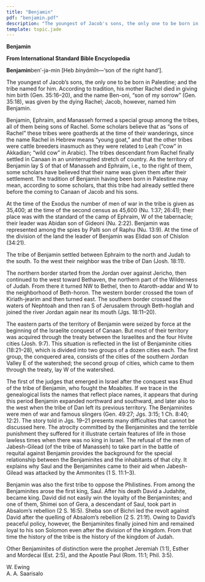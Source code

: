```yaml
---
title: "Benjamin"
pdf: "benjamin.pdf"
description: "The youngest of Jacob's sons, the only one to be born in Palestine; and the tribe named for him. The tribe of the Apostle Paul."
template: topic.jade
---
```



**Benjamin**

**From International Standard Bible Encyclopedia**

**Benjamin**benʹ-jə-min [Heb *binyāmîn*—‘son of the right hand’].

The youngest of Jacob’s sons, the only one to be born in Palestine; and
the tribe named for him. According to tradition, his mother Rachel died
in giving him birth (Gen. 35:16–20), and the name Ben-oni, “son of my
sorrow” (Gen. 35:18), was given by the dying Rachel; Jacob, however,
named him Benjamin.

Benjamin, Ephraim, and Manasseh formed a special group among the tribes,
all of them being sons of Rachel. Some scholars believe that as “sons of
Rachel” these tribes were goatherds at the time of their wanderings,
since the name Rachel in Hebrew means “young goat,” and that the other
tribes were cattle breeders inasmuch as they were related to Leah (“cow”
in Akkadian; “wild cow” in Arabic). The tribes descendant from Rachel
finally settled in Canaan in an uninterrupted stretch of country. As the
territory of Benjamin lay S of that of Manasseh and Ephraim, i.e., to
the right of them, some scholars have believed that their name was given
them after their settlement. The tradition of Benjamin having been born
in Palestine may mean, according to some scholars, that this tribe had
already settled there before the coming to Canaan of Jacob and his sons.

At the time of the Exodus the number of men of war in the tribe is given
as 35,400; at the time of the second census as 45,600 (Nu. 1:37; 26:41);
their place was with the standard of the camp of Ephraim, W of the
tabernacle; their leader was Abidan son of Gideoni (Nu. 2:22). Benjamin
was represented among the spies by Palti son of Raphu (Nu. 13:9). At the
time of the division of the land the leader of Benjamin was Elidad son
of Chislon (34:21).

The tribe of Benjamin settled between Ephraim to the north and Judah to
the south. To the west their neighbor was the tribe of Dan (Josh.
18:11).

The northern border started from the Jordan over against Jericho, then
continued to the west toward Bethaven, the northern part of the
Wilderness of Judah. From there it turned NW to Bethel, then to
Ataroth-addar and W to the neighborhood of Beth-horon. The western
border crossed the town of Kiriath-jearim and then turned east. The
southern border crossed the waters of Nephtoah and then ran S of
Jerusalem through Beth-hoglah and joined the river Jordan again near its
mouth (Jgs. 18:11–20).

The eastern parts of the territory of Benjamin were seized by force at
the beginning of the Israelite conquest of Canaan. But most of their
territory was acquired through the treaty between the Israelites and the
four Hivite cities (Josh. 9:7). This situation is reflected in the list
of Benjaminite cities (18:21–28), which is divided into two groups of a
dozen cities each. The first group, the conquered area, consists of the
cities of the southern Jordan Valley E of the watershed; the second
group of cities, which came to them through the treaty, lay W of the
watershed.

The first of the judges that emerged in Israel after the conquest was
Ehud of the tribe of Benjamin, who fought the Moabites. If we trace in
the genealogical lists the names that reflect place names, it appears
that during this period Benjamin expanded northward and southward, and
later also to the west when the tribe of Dan left its previous
territory. The Benjaminites were men of war and famous slingers (Gen.
49:27; Jgs. 3:15; 1 Ch. 8:40; 12:2). The story told in Jgs. 19–21
presents many difficulties that cannot be discussed here. The atrocity
committed by the Benjaminites and the terrible punishment they suffered
for it illustrate certain features of life in those lawless times when
there was no king in Israel. The refusal of the men of Jabesh-Gilead (of
the tribe of Manasseh) to take part in the battle of requital against
Benjamin provides the background for the special relationship between
the Benjaminites and the inhabitants of that city. It explains why Saul
and the Benjaminites came to their aid when Jabesh-Gilead was attacked
by the Ammonites (1 S. 11:1–3).

Benjamin was also the first tribe to oppose the Philistines. From among
the Benjaminites arose the first king, Saul. After his death David a
Judahite, became king. David did not easily win the loyalty of the
Benjaminites; and one of them, Shimei son of Gera, a descendant of Saul,
took part in Absalom’s rebellion (2 S. 16:5). Sheba son of Bichri led
the revolt against David after the quelling of Absalom’s rebellion (2 S.
21:1f). Owing to David’s peaceful policy, however, the Benjaminites
finally joined him and remained loyal to his son Solomon even after the
division of the kingdom. From that time the history of the tribe is the
history of the kingdom of Judah.

Other Benjaminites of distinction were the prophet Jeremiah (1:1),
Esther and Mordecai (Est. 2:5), and the Apostle Paul (Rom. 11:1; Phil.
3:5).

W. Ewing  
A. A. Saarisalo

